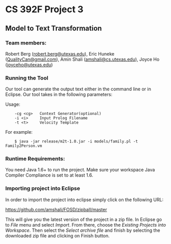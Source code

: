 CS 392F Project 3
=================

Model to Text Transformation
----------------------------

### Team members:
Robert Berg (robert.berg@utexas.edu), Eric Huneke (QualityCan@gmail.com), 
Amin Shali (amshali@cs.utexas.edu), Joyce Ho (joyceho@utexas.edu)

### Running the Tool

Our tool can generate the output text either in the command line or in Eclipse. 
Our tool takes in the following parameters:

Usage:

        -cg <cg>   Context Generator(optional)
        -i <i>     Input Prolog Filename
        -t <t>     Velocity Template

For example:

        $ java -jar release/m2t-1.0.jar -i models/family.pl -t Family2Person.vm

### Runtime Requirements:

You need Java 1.6+ to run the project. Make sure your workspace Java Compiler 
Compliance is set to at least 1.6.

### Importing project into Eclipse

In order to import the project into eclipse simply click on the following URL:

https://github.com/amshali/FOSD/zipball/master

This will give you the latest version of the project in a zip file. In Eclipse
go to _File_ menu and select _Import_. From there, choose the _Existing Projects
into Workspace_. Then select the _Select archive file_ and finish by selecting 
the downloaded zip file and clicking on Finish button.





